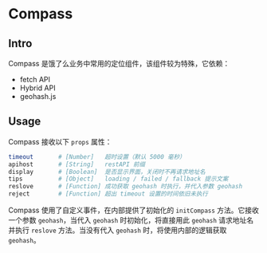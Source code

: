 # Compass

## Intro

Compass 是饿了么业务中常用的定位组件，该组件较为特殊，它依赖：

- fetch API
- Hybrid API
- geohash.js

## Usage

Compass 接收以下 `props` 属性：

```bash
timeout       # [Number]   超时设置（默认 5000 毫秒）
apihost       # [String]   restAPI 前缀
display       # [Boolean]  是否显示界面，关闭时不再请求地址名
tips          # [Object]   loading / failed / fallback 提示文案
reslove       # [Function] 成功获取 geohash 时执行，并代入参数 geohash
reject        # [Function] 超出 timeout 设置的时间依旧未执行
```

Compass 使用了自定义事件，在内部提供了初始化的 `initCompass` 方法。它接收一个参数 `geohash`，当代入 `geohash` 时初始化，将直接用此 `geohash` 请求地址名并执行 `reslove` 方法。当没有代入 `geohash` 时，将使用内部的逻辑获取 `geohash`。
